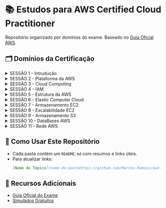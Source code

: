 # 📚 Estudos para AWS Certified Cloud Practitioner

Repositório organizado por domínios do exame. Baseado no [Guia Oficial AWS](https://d1.awsstatic.com/pt_BR/training-and-certification/docs-cloud-practitioner/AWS-Certified-Cloud-Practitioner_Exam-Guide.pdf).

## 🗂 Domínios da Certificação

<details>
  <summary> SESSÂO 1 - Intrudução</summary>

 1. **[Intrudução](sessao1-Introducao/README.md)**  

</details> 

<details>
  <summary> SESSÂO 2 - Plataforma da AWS</summary>

</details> 

<details>
  <summary> SESSÂO 3 - Cloud Computing</summary>

 1. **[Conceitos Fundamentais de Cloud Computing](sessao3-conceito-CloudComputing/README.md)** 
 2. **[Conceitos Tipos de Cloud Computing com Exemplos](sessao3-conceito-CloudComputing/resumo-detalhado.md)**
 3. **[Conceitos  Planos de Suporte AWS](sessao3-conceito-CloudComputing/suporte.md)** 

</details> 

<details>
  <summary> SESSÂO 4 - IAM</summary>

 1. **[Conceito IAM](Sessao%204%20-%20Conceitos/Conceito%20IAM.md)**  
 2. **[Conceito IAM User](Sessao%204%20-%20Conceitos/Conceito%20IAM_USUARIO.md)**
 3. **[Conceito IAM Group](Sessao%204%20-%20Conceitos/Conceito%20IAM_GROUP.md)**  
 4. **[Conceito IAM AWS ORAGAZATION](Sessao%204%20-%20Conceitos/Conceito%20AWS_Organization.md)**
 5. **[Conceito IAM Indentity Center](Sessao%204%20-%20Conceitos/Conceito%20%20IAM%20Identity%20Cente.md)**     
 6. **[Conceito IAM CloudShell e CLI](Sessao%204%20-%20Conceitos/Conceito%20CloudShell%20e%20CLI.md)**     
 7. **[Conceito IAM Politica de Senha](Sessao%204%20-%20Conceitos/Conceito%20de%20Politica%20de%20senha.md)** 
 8. **[Conceito IAM MFA](Sessao%204%20-%20Conceitos/Conceito%20MFA.md)** 
 9. **[Conceito IAM Access Key e SDK](Sessao%204%20-%20Conceitos/Conceito%20Access%20Key%20e%20SDK.md)** 
 10. **[Conceito IAM Access Key e SDK](Sessao%204%20-%20Conceitos/Conceito%20IAM%20Credential%20Report%20e%20Access%20Advisor.md)** 

</details> 


<details>
  <summary> SESSÂO 5 - Estrutura da AWS</summary>

 1. **[Conceito Infraestrutura Global da AWS](Sessao%205%20-%20Estrutura%20da%20AWS/Conceito%20Infraestrutura%20Global%20da%20AWS.md)** 
 2. **[Conceito AWS Shared Responsibility Model](Sessao%205%20-%20Estrutura%20da%20AWS/Conceito%20AWS%20Shared%20Responsibility%20Model.md)**

</details>

<details>
  <summary> SESSÂO 6 - Elastic Computer Cloud</summary>

 1. **[Conceito EC2](Sessao%206%20-%20Elastic%20Compute%20Cloud/Conceito%20EC2%20AWS.md)**
 2. **[Conceito Tipos EC2](Sessao%206%20-%20Elastic%20Compute%20Cloud/Conceito%20Tipos%20de%20EC2%20AWS.md)**       
 3. **[Modelos de Preços EC2](Sessao%206%20-%20Elastic%20Compute%20Cloud/Conceito%20Modelos%20de%20Preços%20EC2.md)**
 4. **[Conceito Security Groups EC2](Sessao%206%20-%20Elastic%20Compute%20Cloud/Conceito%20Security%20Groups%20EC2.md)**

</details>

<details>
  <summary> SESSÂO 7 - Armazenamento EC2</summary>

 1. **[Conceito EBS](Sessao%207%20-%20Armazenamento%20EC2/Conceito%20EBS%20AWS.md)**
 2. **[Conceito Tipos EBS](Sessao%207%20-%20Armazenamento%20EC2/Conceito%20Tipos%20EBS.md)**
 3. **[Conceito Valores EBS](Sessao%207%20-%20Armazenamento%20EC2/Conceito%20Valores%20EBS.md)**
 4. **[Conceito  Conceito Discos EBS](Sessao%207%20-%20Armazenamento%20EC2/Conceito%20Discos%20EBS.md)**
 5. **[Conceito AMI Customizada](Sessao%207%20-%20Armazenamento%20EC2/Conceito%20AMI%20Customizada.md)**
 6. **[Conceito AMI Customizada](Sessao%207%20-%20Armazenamento%20EC2/Conceito%20AMI%20Customizada.md)**
 7. **[Conceito EFS](Sessao%207%20-%20Armazenamento%20EC2/Conceito%20EFS%20AWS.md)**
 8. **[Conceito FSx](Sessao%207%20-%20Armazenamento%20EC2/Conceito%20FSx%20AWS.md)**

</details>  

<details>
  <summary> SESSÂO 8 - Escalabilidade EC2</summary>

 1. **[Conceito Escalabilidade EC2](Sessao%208%20-%20Escalabilidade%20EC2/Conceito%20Escalabilidade%20EC2.md)**
 2. **[Conceito Elasticidade EC2](Sessao%208%20-%20Escalabilidade%20EC2/Conceito%20Elasticidade%20EC2.md)**
 3. **[Conceito Disponibilidade EC2](Sessao%208%20-%20Escalabilidade%20EC2/Conceito%20Disponibilidade%20EC2.md)**
 4. **[Conceito AutoScaling EC2](Sessao%208%20-%20Escalabilidade%20EC2/Conceito%20AutoScaling%20EC2.md)**
 5. **[Conceito ELB](Sessao%208%20-%20Escalabilidade%20EC2/Conceito%20ELB%20AWS.md)**

</details> 


<details>
  <summary> SESSÂO 9 - Armazenamento S3 </summary>

 1. **[Conceito S3 AWS](Sessao%209%20-%20Armazenamento%20S3/Conceito%20S3%20AWS.md)**
 2. **[Conceito Valores S3 AWS](Sessao%209%20-%20Armazenamento%20S3/Conceito%20Valores%20S3%20AWS.md)**
 3. **[Conceito Bucket S3 AWS](Sessao%209%20-%20Armazenamento%20S3/Conceito%20Bucket%20S3%20AWS.md)**
 4. **[Conceito Replicação Bucket S3 AWS](Sessao%209%20-%20Armazenamento%20S3/Conceito%20Replicação%20S3%20AWS.md)**
 5. **[Conceito Classes S3 AWS](Sessao%209%20-%20Armazenamento%20S3/Conceito%20Classes%20S3%20AWS.md)**
 6. **[Conceito Versionamento S3 AWS](Sessao%209%20-%20Armazenamento%20S3/Conceito%20Versionamento%20S3%20AWS.md)**
 7. **[Conceito Storage Gateway S3 AWS](Sessao%209%20-%20Armazenamento%20S3/Conceito%20Storage%20Gateway%20S3%20AWS.md)**
 8. **[Conceito Criptografia S3 AWS](Sessao%209%20-%20Armazenamento%20S3/Conceito%20Criptografia%20S3%20AWS.md)**
 9. **[Conceito Familia Snow AWS](Sessao%209%20-%20Armazenamento%20S3/Conceito%20Familia%20Snow%20AWS.md)**

</details> 

<details>
  <summary> SESSÂO 10 - DataBases AWS</summary>

 1. **[Conceito Databases](Sessao%2010%20-%20Conceito%20DataBases/Conceito%20Databases.md)**
 2. **[Conceito RDS](Sessao%2010%20-%20Conceito%20DataBases/Conceito%20RDS.md)** 
 3. **[Conceito Elasticache](Sessao%2010%20-%20Conceito%20DataBases/Conceito%20Elasticache.md)** 
 4. **[Conceito de Banco de Dados Aurora](Sessao%2010%20-%20Conceito%20DataBases/Conceito%20Banco%20de%20Dados%20Aurora.md)** 
 5. **[Conceito DynamoDB](Sessao%2010%20-%20Conceito%20DataBases/Conceito%20DynamoDB.md)** 
 6. **[Conceito Amazon Neptune](Sessao%2010%20-%20Conceito%20DataBases/Conceito%20Amazon%20Neptune.md)** 
 7. **[Conceito AWS Glue](Sessao%2010%20-%20Conceito%20DataBases/Conceito%20AWS%20Glue.md)** 

</details> 

<details>
  <summary> SESSÂO 11 - Rede AWS</summary>

 1. **[Conceito VPC](Sessao%2011%20-%20Rede/Conceito%20VPC.md)**
 2. **[Conceito VPC Peering](Sessao%2011%20-%20Rede/Conceito%20VPC%20Peering.md)**
 3. **[Conceito VPC Endpoints](Sessao%2011%20-%20Rede/Conceito%20VPC%20Endpoints.md)**
 4. **[Conceito VPC Flow Logs](Sessao%2011%20-%20Rede/Conceito%20VPC%20Flow%20Logs.md)**
 5. **[Conceito ACL](Sessao%2011%20-%20Rede/Conceito%20ACL.md)**
 6. **[Conceito VPN](Sessao%2011%20-%20Rede/Conceito%20VPN.md)**
 7. **[Conceito PrivateLink](Sessao%2011%20-%20Rede/Conceito%20PrivateLink.md)**
 8. **[Conceito Direct Connect](Sessao%2011%20-%20Rede/Conceito%20Direct%20Connect.md)**
 9. **[Conceito Transit Gateway](Sessao%2011%20-%20Rede/Conceito%20Transit%20Gateway.md)**

</details> 

## 🚀 Como Usar Este Repositório
- Cada pasta contém um `README.md` com resumos e links úteis.
- Para atualizar links:  
  ```markdown
  [Nome do Tópico](nome-da-pastahttps://github.com/Marcos-Ramoss/aws-cloud-practitioner)
  ```

## 🔗 Recursos Adicionais
- [Guia Oficial do Exame](https://aws.amazon.com/pt/certification/certified-cloud-practitioner/)
- [Simulados Gratuitos](https://www.exampro.co/clf-c01/)